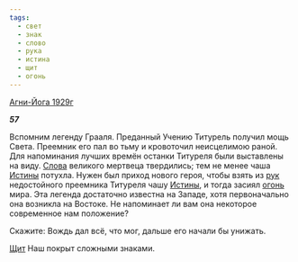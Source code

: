 ```yaml
---
tags:
  - свет
  - знак
  - слово
  - рука
  - истина
  - щит
  - огонь
---
```

[Агни-Йога 1929г](https://127.0.0.1:4002/agni/1929)

___57___

Вспомним легенду Грааля. Преданный Учению Титурель получил мощь Света. Преемник его пал во тьму и кровоточил неисцелимою раной. Для напоминания лучших времён останки Титуреля были выставлены на виду. [Слова](../../../tags/#слово) великого мертвеца твердились; тем не менее чаша [Истины](../../../tags/#истина) потухла. Нужен был приход нового героя, чтобы взять из [рук](../../../tags/#рука) недостойного преемника Титуреля чашу [Истины](../../../tags/#истина), и тогда засиял [огонь](../../../tags/#огонь) мира. Эта легенда достаточно известна на Западе, хотя первоначально она возникла на Востоке. Не напоминает ли вам она некоторое современное нам положение?   

Скажите: Вождь дал всё, что мог, дальше его начали бы унижать.   

[Щит](../../../tags/#щит) Наш покрыт сложными знаками.